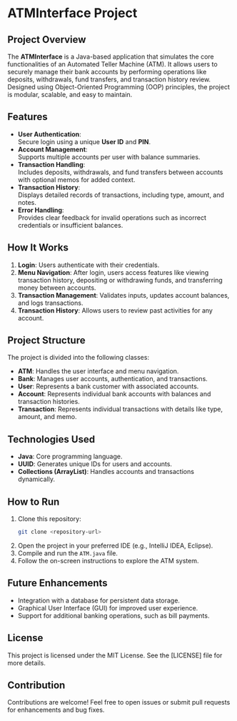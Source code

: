 # ATMInterface Project

## Project Overview
The **ATMInterface** is a Java-based application that simulates the core functionalities of an Automated Teller Machine (ATM). It allows users to securely manage their bank accounts by performing operations like deposits, withdrawals, fund transfers, and transaction history review. Designed using Object-Oriented Programming (OOP) principles, the project is modular, scalable, and easy to maintain.

## Features
- **User Authentication**:  
  Secure login using a unique **User ID** and **PIN**.  
- **Account Management**:  
  Supports multiple accounts per user with balance summaries.  
- **Transaction Handling**:  
  Includes deposits, withdrawals, and fund transfers between accounts with optional memos for added context.  
- **Transaction History**:  
  Displays detailed records of transactions, including type, amount, and notes.  
- **Error Handling**:  
  Provides clear feedback for invalid operations such as incorrect credentials or insufficient balances.

## How It Works
1. **Login**: Users authenticate with their credentials.
2. **Menu Navigation**: After login, users access features like viewing transaction history, depositing or withdrawing funds, and transferring money between accounts.
3. **Transaction Management**: Validates inputs, updates account balances, and logs transactions.
4. **Transaction History**: Allows users to review past activities for any account.

## Project Structure
The project is divided into the following classes:
- **ATM**: Handles the user interface and menu navigation.
- **Bank**: Manages user accounts, authentication, and transactions.
- **User**: Represents a bank customer with associated accounts.
- **Account**: Represents individual bank accounts with balances and transaction histories.
- **Transaction**: Represents individual transactions with details like type, amount, and memo.

## Technologies Used
- **Java**: Core programming language.
- **UUID**: Generates unique IDs for users and accounts.
- **Collections (ArrayList)**: Handles accounts and transactions dynamically.

## How to Run
1. Clone this repository:  
   ```bash
   git clone <repository-url>
2. Open the project in your preferred IDE (e.g., IntelliJ IDEA, Eclipse).
3. Compile and run the `ATM.java` file.
4. Follow the on-screen instructions to explore the ATM system.
   
## Future Enhancements
- Integration with a database for persistent data storage.
- Graphical User Interface (GUI) for improved user experience.
- Support for additional banking operations, such as bill payments.

## License
This project is licensed under the MIT License. See the [LICENSE] file for more details.

## Contribution
Contributions are welcome! Feel free to open issues or submit pull requests for enhancements and bug fixes.
   
